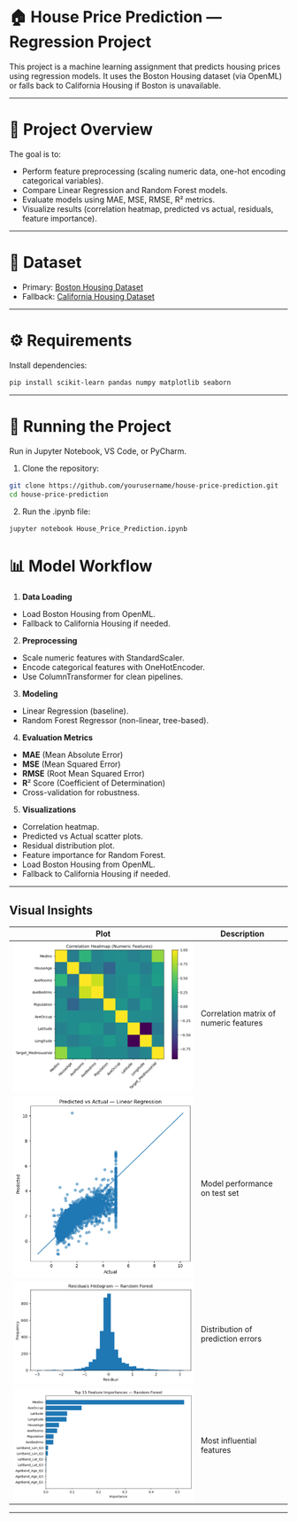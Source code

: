 # 🏠 House Price Prediction — Regression Project
This project is a machine learning assignment that predicts housing prices using regression models.
It uses the Boston Housing dataset (via OpenML) or falls back to California Housing if Boston is unavailable.

---

# 📌 Project Overview
The goal is to:
- Perform feature preprocessing (scaling numeric data, one-hot encoding categorical variables).
- Compare Linear Regression and Random Forest models.
- Evaluate models using MAE, MSE, RMSE, R² metrics.
- Visualize results (correlation heatmap, predicted vs actual, residuals, feature importance).

---

# 📂 Dataset
- Primary: [Boston Housing Dataset](https://www.openml.org/d/531)
- Fallback: [California Housing Dataset](https://scikit-learn.org/stable/modules/generated/sklearn.datasets.fetch_california_housing.html)

---

# ⚙️ Requirements
Install dependencies:
```bash
pip install scikit-learn pandas numpy matplotlib seaborn
```

---

# 🚀 Running the Project
Run in Jupyter Notebook, VS Code, or PyCharm.

1. Clone the repository:
  ```bash
  git clone https://github.com/yourusername/house-price-prediction.git
  cd house-price-prediction
  ```
2. Run the .ipynb file:
  ```bash
  jupyter notebook House_Price_Prediction.ipynb
  ```
# 📊 Model Workflow
1. **Data Loading**
  - Load Boston Housing from OpenML.
  - Fallback to California Housing if needed.
2. **Preprocessing**
  - Scale numeric features with StandardScaler.
  - Encode categorical features with OneHotEncoder.
  - Use ColumnTransformer for clean pipelines.
3. **Modeling**
  - Linear Regression (baseline).
  - Random Forest Regressor (non-linear, tree-based).
4. **Evaluation Metrics**
  - **MAE** (Mean Absolute Error)
  - **MSE** (Mean Squared Error)
  - **RMSE** (Root Mean Squared Error)
  - **R**² Score (Coefficient of Determination)
  - Cross-validation for robustness.
5. **Visualizations**
  - Correlation heatmap.
  - Predicted vs Actual scatter plots.
  - Residual distribution plot.
  - Feature importance for Random Forest.
  - Load Boston Housing from OpenML.
  - Fallback to California Housing if needed.

---

## Visual Insights

| Plot | Description |
|------|-------------|
| ![Heatmap](images/heatmap.png) | Correlation matrix of numeric features |
| ![Predicted vs Actual](images/pred_vs_actual.png) | Model performance on test set |
| ![Residuals](images/residuals.png) | Distribution of prediction errors |
| ![Feature Importance](images/feature_importance.png) | Most influential features |

---
